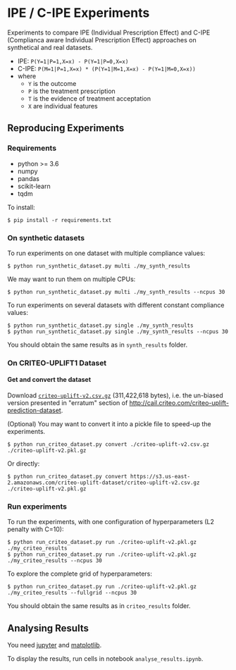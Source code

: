 # IPE / C-IPE Experiments
Experiments to compare IPE (Individual Prescription Effect)
and C-IPE (Complianca aware Individual Prescription Effect) approaches on synthetical and real datasets.

* IPE: `P(Y=1|P=1,X=x) - P(Y=1|P=0,X=x)`
* C-IPE: `P(M=1|P=1,X=x) * (P(Y=1|M=1,X=x) - P(Y=1|M=0,X=x))`
* where
  * `Y` is the outcome
  * `P` is the treatment prescription
  * `T` is the evidence of treatment acceptation
  * `X` are individual features


## Reproducing Experiments

### Requirements
  * python >= 3.6
  * numpy
  * pandas
  * scikit-learn
  * tqdm

To install:

```
$ pip install -r requirements.txt
```

### On synthetic datasets
To run experiments on one dataset with multiple compliance values:
```
$ python run_synthetic_dataset.py multi ./my_synth_results
```
We may want to run them on multiple CPUs:
```
$ python run_synthetic_dataset.py multi ./my_synth_results --ncpus 30
```

To run experiments on several datasets with different constant compliance values:
```
$ python run_synthetic_dataset.py single ./my_synth_results
$ python run_synthetic_dataset.py single ./my_synth_results --ncpus 30
```

You should obtain the same results as in `synth_results` folder.

### On CRITEO-UPLIFT1 Dataset
#### Get and convert the dataset
Download [`criteo-uplift-v2.csv.gz`](http://go.criteo.net/criteo-research-uplift-v2.1.csv.gz)
(311,422,618 bytes), i.e. the un-biased version presented in "erratum" section of
http://cail.criteo.com/criteo-uplift-prediction-dataset.

(Optional) You may want to convert it into a pickle file to speed-up the experiments.
```
$ python run_criteo_dataset.py convert ./criteo-uplift-v2.csv.gz ./criteo-uplift-v2.pkl.gz
```
Or directly:
```
$ python run_criteo_dataset.py convert https://s3.us-east-2.amazonaws.com/criteo-uplift-dataset/criteo-uplift-v2.csv.gz ./criteo-uplift-v2.pkl.gz
```

### Run experiments

To run the experiments, with one configuration of hyperparameters (L2 penalty with C=10):
```
$ python run_criteo_dataset.py run ./criteo-uplift-v2.pkl.gz ./my_criteo_results
$ python run_criteo_dataset.py run ./criteo-uplift-v2.pkl.gz ./my_criteo_results --ncpus 30
```

To explore the complete grid of hyperparameters:
```
$ python run_criteo_dataset.py run ./criteo-uplift-v2.pkl.gz ./my_criteo_results --fullgrid --ncpus 30
```

You should obtain the same results as in `criteo_results` folder.

## Analysing Results

You need [jupyter](https://jupyter.readthedocs.io/en/latest/install.html)
and [matplotlib](https://matplotlib.org/users/installing.html).

To display the results, run cells in notebook `analyse_results.ipynb`.
